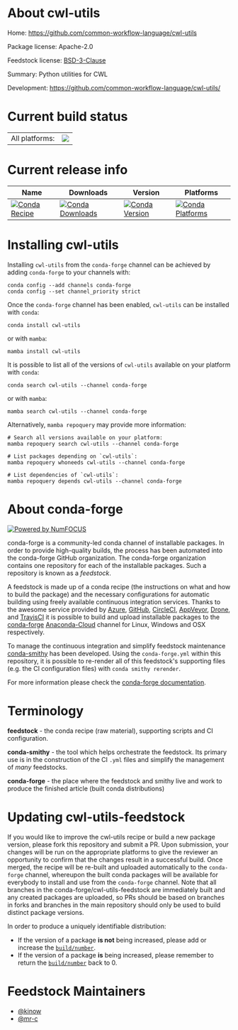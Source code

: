 About cwl-utils
===============

Home: https://github.com/common-workflow-language/cwl-utils

Package license: Apache-2.0

Feedstock license: [BSD-3-Clause](https://github.com/conda-forge/cwl-utils-feedstock/blob/main/LICENSE.txt)

Summary: Python utilities for CWL

Development: https://github.com/common-workflow-language/cwl-utils/

Current build status
====================


<table><tr><td>All platforms:</td>
    <td>
      <a href="https://dev.azure.com/conda-forge/feedstock-builds/_build/latest?definitionId=17363&branchName=main">
        <img src="https://dev.azure.com/conda-forge/feedstock-builds/_apis/build/status/cwl-utils-feedstock?branchName=main">
      </a>
    </td>
  </tr>
</table>

Current release info
====================

| Name | Downloads | Version | Platforms |
| --- | --- | --- | --- |
| [![Conda Recipe](https://img.shields.io/badge/recipe-cwl--utils-green.svg)](https://anaconda.org/conda-forge/cwl-utils) | [![Conda Downloads](https://img.shields.io/conda/dn/conda-forge/cwl-utils.svg)](https://anaconda.org/conda-forge/cwl-utils) | [![Conda Version](https://img.shields.io/conda/vn/conda-forge/cwl-utils.svg)](https://anaconda.org/conda-forge/cwl-utils) | [![Conda Platforms](https://img.shields.io/conda/pn/conda-forge/cwl-utils.svg)](https://anaconda.org/conda-forge/cwl-utils) |

Installing cwl-utils
====================

Installing `cwl-utils` from the `conda-forge` channel can be achieved by adding `conda-forge` to your channels with:

```
conda config --add channels conda-forge
conda config --set channel_priority strict
```

Once the `conda-forge` channel has been enabled, `cwl-utils` can be installed with `conda`:

```
conda install cwl-utils
```

or with `mamba`:

```
mamba install cwl-utils
```

It is possible to list all of the versions of `cwl-utils` available on your platform with `conda`:

```
conda search cwl-utils --channel conda-forge
```

or with `mamba`:

```
mamba search cwl-utils --channel conda-forge
```

Alternatively, `mamba repoquery` may provide more information:

```
# Search all versions available on your platform:
mamba repoquery search cwl-utils --channel conda-forge

# List packages depending on `cwl-utils`:
mamba repoquery whoneeds cwl-utils --channel conda-forge

# List dependencies of `cwl-utils`:
mamba repoquery depends cwl-utils --channel conda-forge
```


About conda-forge
=================

[![Powered by
NumFOCUS](https://img.shields.io/badge/powered%20by-NumFOCUS-orange.svg?style=flat&colorA=E1523D&colorB=007D8A)](https://numfocus.org)

conda-forge is a community-led conda channel of installable packages.
In order to provide high-quality builds, the process has been automated into the
conda-forge GitHub organization. The conda-forge organization contains one repository
for each of the installable packages. Such a repository is known as a *feedstock*.

A feedstock is made up of a conda recipe (the instructions on what and how to build
the package) and the necessary configurations for automatic building using freely
available continuous integration services. Thanks to the awesome service provided by
[Azure](https://azure.microsoft.com/en-us/services/devops/), [GitHub](https://github.com/),
[CircleCI](https://circleci.com/), [AppVeyor](https://www.appveyor.com/),
[Drone](https://cloud.drone.io/welcome), and [TravisCI](https://travis-ci.com/)
it is possible to build and upload installable packages to the
[conda-forge](https://anaconda.org/conda-forge) [Anaconda-Cloud](https://anaconda.org/)
channel for Linux, Windows and OSX respectively.

To manage the continuous integration and simplify feedstock maintenance
[conda-smithy](https://github.com/conda-forge/conda-smithy) has been developed.
Using the ``conda-forge.yml`` within this repository, it is possible to re-render all of
this feedstock's supporting files (e.g. the CI configuration files) with ``conda smithy rerender``.

For more information please check the [conda-forge documentation](https://conda-forge.org/docs/).

Terminology
===========

**feedstock** - the conda recipe (raw material), supporting scripts and CI configuration.

**conda-smithy** - the tool which helps orchestrate the feedstock.
                   Its primary use is in the construction of the CI ``.yml`` files
                   and simplify the management of *many* feedstocks.

**conda-forge** - the place where the feedstock and smithy live and work to
                  produce the finished article (built conda distributions)


Updating cwl-utils-feedstock
============================

If you would like to improve the cwl-utils recipe or build a new
package version, please fork this repository and submit a PR. Upon submission,
your changes will be run on the appropriate platforms to give the reviewer an
opportunity to confirm that the changes result in a successful build. Once
merged, the recipe will be re-built and uploaded automatically to the
`conda-forge` channel, whereupon the built conda packages will be available for
everybody to install and use from the `conda-forge` channel.
Note that all branches in the conda-forge/cwl-utils-feedstock are
immediately built and any created packages are uploaded, so PRs should be based
on branches in forks and branches in the main repository should only be used to
build distinct package versions.

In order to produce a uniquely identifiable distribution:
 * If the version of a package **is not** being increased, please add or increase
   the [``build/number``](https://docs.conda.io/projects/conda-build/en/latest/resources/define-metadata.html#build-number-and-string).
 * If the version of a package **is** being increased, please remember to return
   the [``build/number``](https://docs.conda.io/projects/conda-build/en/latest/resources/define-metadata.html#build-number-and-string)
   back to 0.

Feedstock Maintainers
=====================

* [@kinow](https://github.com/kinow/)
* [@mr-c](https://github.com/mr-c/)

